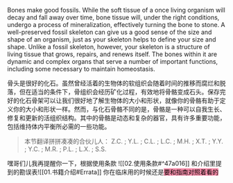 Bones make good fossils. While the soft tissue of a once living organism will decay and fall away over time, bone tissue will, under the right conditions, undergo a process of mineralization, effectively turning the bone to stone. A well-preserved fossil skeleton can give us a good sense of the size and shape of an organism, just as your skeleton helps to define your size and shape. Unlike a fossil skeleton, however, your skeleton is a structure of living tissue that grows, repairs, and renews itself. The bones within it are dynamic and complex organs that serve a number of important functions, including some necessary to maintain homeostasis.  

骨头是很好的化石。虽然曾经活着的生物体的软组织会随着时间的推移而腐烂和脱落，但在适当的条件下，骨组织会经历矿化过程，有效地将骨骼变成石头。保存完好的化石骨架可以让我们很好地了解生物体的大小和形状，就像你的骨骼有助于定义你的大小和形状一样。然而，与化石骨骼不同的是，骨骼是一种可以自我生长、修复和更新的活组织结构。其中的骨骼是动态和复杂的器官，具有许多重要功能，包括维持体内平衡所必需的一些功能。







> 本节翻译拼拼凑凑的合伙儿人：
> Z.C. ;  Y.L. ;  C.L. ;  L.C. ;  M.H. ;  X.T. ;  Y.Y. ;  Y.C. ;  M.R. ;  P.L. ;  L.X. ;  S.S.

嘿哥们儿我再提醒你一下，根据使用条款
![[02.使用条款#^47a016]]
和介绍里提到的勘误表![[01.书籍介绍#Errata]]
你在临床用的时候还是<mark style="background: #FF5582A6;">要和指南对照着看的</mark>